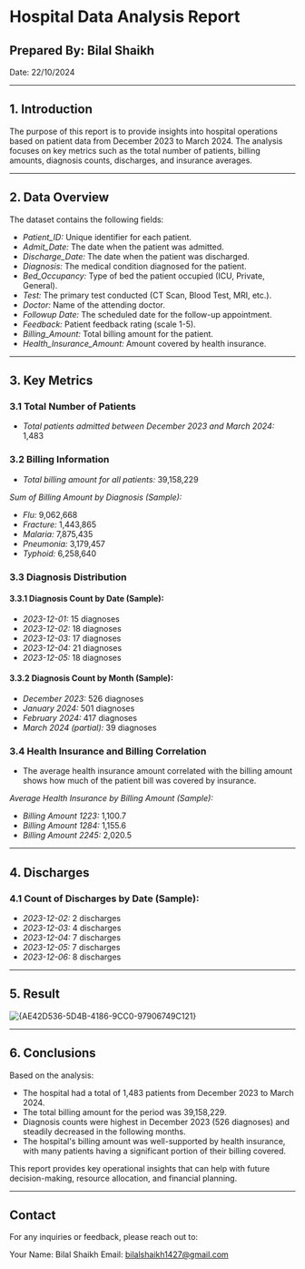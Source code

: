 # Hospital Data Analysis Report

 ## Prepared By:  Bilal Shaikh
   Date:  22/10/2024

---

## 1. Introduction

The purpose of this report is to provide insights into hospital operations based on patient data from December 2023 to March 2024. The analysis focuses on key metrics such as the total number of patients, billing amounts, diagnosis counts, discharges, and insurance averages.

---

## 2. Data Overview

The dataset contains the following fields:
- *Patient_ID:* Unique identifier for each patient.
- *Admit_Date:* The date when the patient was admitted.
- *Discharge_Date:* The date when the patient was discharged.
- *Diagnosis:* The medical condition diagnosed for the patient.
- *Bed_Occupancy:* Type of bed the patient occupied (ICU, Private, General).
- *Test:* The primary test conducted (CT Scan, Blood Test, MRI, etc.).
- *Doctor:* Name of the attending doctor.
- *Followup Date:* The scheduled date for the follow-up appointment.
- *Feedback:* Patient feedback rating (scale 1-5).
- *Billing_Amount:* Total billing amount for the patient.
- *Health_Insurance_Amount:* Amount covered by health insurance.

---

## 3. Key Metrics

### 3.1 Total Number of Patients
- *Total patients admitted between December 2023 and March 2024:* 1,483

### 3.2 Billing Information
- *Total billing amount for all patients:* 39,158,229

*Sum of Billing Amount by Diagnosis (Sample):*
- *Flu:* 9,062,668
- *Fracture:* 1,443,865
- *Malaria:* 7,875,435
- *Pneumonia:* 3,179,457
- *Typhoid:* 6,258,640

### 3.3 Diagnosis Distribution

#### 3.3.1 Diagnosis Count by Date (Sample):
- *2023-12-01:* 15 diagnoses
- *2023-12-02:* 18 diagnoses
- *2023-12-03:* 17 diagnoses
- *2023-12-04:* 21 diagnoses
- *2023-12-05:* 18 diagnoses

#### 3.3.2 Diagnosis Count by Month (Sample):
- *December 2023:* 526 diagnoses
- *January 2024:* 501 diagnoses
- *February 2024:* 417 diagnoses
- *March 2024 (partial):* 39 diagnoses

### 3.4 Health Insurance and Billing Correlation
- The average health insurance amount correlated with the billing amount shows how much of the patient bill was covered by insurance.

*Average Health Insurance by Billing Amount (Sample):*
- *Billing Amount 1223:* 1,100.7
- *Billing Amount 1284:* 1,155.6
- *Billing Amount 2245:* 2,020.5

---

## 4. Discharges

### 4.1 Count of Discharges by Date (Sample):
- *2023-12-02:* 2 discharges
- *2023-12-03:* 4 discharges
- *2023-12-04:* 7 discharges
- *2023-12-05:* 7 discharges
- *2023-12-06:* 8 discharges

---

## 5. Result

   ![{AE42D536-5D4B-4186-9CC0-97906749C121}](https://github.com/user-attachments/assets/42f73c95-cd6b-4241-9108-8eb76367836a)
 
---


## 6. Conclusions

Based on the analysis:
- The hospital had a total of 1,483 patients from December 2023 to March 2024.
- The total billing amount for the period was 39,158,229.
- Diagnosis counts were highest in December 2023 (526 diagnoses) and steadily decreased in the following months.
- The hospital's billing amount was well-supported by health insurance, with many patients having a significant portion of their billing covered.

This report provides key operational insights that can help with future decision-making, resource allocation, and financial planning.

---

## Contact
For any inquiries or feedback, please reach out to:

Your Name: Bilal Shaikh 
Email: bilalshaikh1427@gmail.com 
